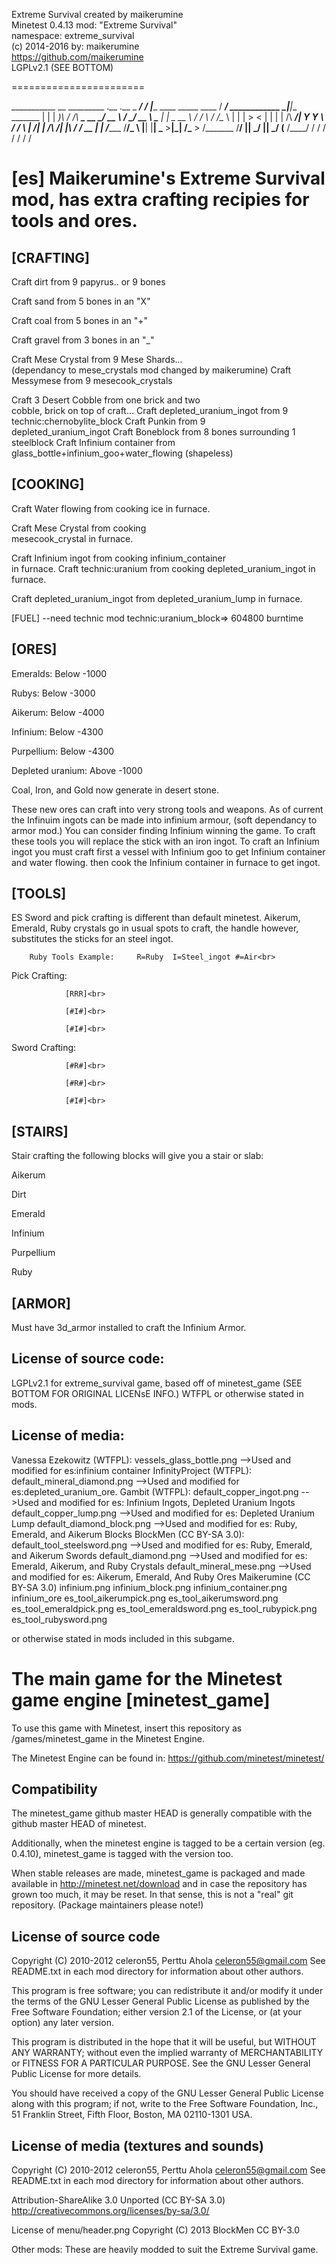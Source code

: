  Extreme Survival created by maikerumine<br>
 Minetest 0.4.13 mod: "Extreme Survival"<br>
 namespace: extreme_survival<br>
 (c) 2014-2016 by: maikerumine<br>
 https://github.com/maikerumine<br>
 LGPLv2.1  (SEE BOTTOM)<br>


=======================

___________         __                                    _________                  .__              .__
\_   _____/__  ____/  |________   ____   _____   ____    /   _____/__ ____________  _|__|__  _______  |  |
 |    __)_\  \/  /\   __\_  __ \_/ __ \ /     \_/ __ \   \_____  \|  |  \_  __ \  \/ /  \  \/ /\__  \ |  |
 |        \>    <  |  |  |  | \/\  ___/|  Y Y  \  ___/   /        \  |  /|  | \/\   /|  |\   /  / __ \|  |__
/_______  /__/\_ \ |__|  |__|    \___  >__|_|  /\___  > /_______  /____/ |__|    \_/ |__| \_/  (____  /____/
        \/      \/                   \/      \/     \/          \/                                  \/








[es] Maikerumine's Extreme Survival mod, has extra crafting recipies for tools and ores.
===============================================================

[CRAFTING]
----------------------------
Craft dirt	 					from 9 papyrus.. or 9 bones<br>

Craft sand						from 5 bones in an "X"<br>

Craft coal						from 5 bones in an "+"<br>

Craft gravel					from 3 bones in an "_"<br>

Craft Mese Crystal	 			from 9 Mese Shards...<br>
  (dependancy to mese_crystals mod changed by maikerumine)
Craft Messymese					from 9 mesecook_crystals<br>

Craft 3 Desert Cobble 			from one brick and two<br>
 cobble, brick on top of craft...
Craft depleted_uranium_ingot	from 9<br>
 technic:chernobylite_block
Craft Punkin					from 9<br>
 depleted_uranium_ingot
Craft Boneblock					from 8 bones surrounding 1<br>
 steelblock
Craft Infinium container		from glass_bottle+infinium_goo+water_flowing (shapeless)<br>




[COOKING]
-------------------------
Craft Water flowing 			from cooking ice in furnace.<br>

Craft Mese Crystal 				from cooking <br>
mesecook_crystal in furnace.<br>

Craft Infinium ingot			from cooking infinium_container<br>
 in furnace.
Craft technic:uranium			from cooking depleted_uranium_ingot in furnace.<br>

Craft depleted_uranium_ingot	from depleted_uranium_lump in furnace.<br>


[FUEL] --need technic mod
technic:uranium_block=> 604800 burntime


[ORES]
---------------------------
Emeralds: 						Below -1000<br>

Rubys: 						Below -3000<br>

Aikerum: 						Below -4000<br>

Infinium: 						Below -4300<br>

Purpellium:					Below -4300<br>

Depleted uranium: 				Above -1000<br>


Coal, Iron, and Gold now generate in desert stone.<br>



These new ores can craft into very strong tools and weapons. As of current the Infinuim ingots can be made into infinium armour, (soft dependancy to armor mod.)  You can consider finding Infinium winning the game.
To craft these tools you will replace the stick with an iron ingot.
To craft an Infinium ingot you must craft first a vessel with Infinium goo to get Infinium container and water flowing. then cook the Infinium container in furnace to get ingot.<br>


[TOOLS]
------------------------
ES Sword and pick crafting is different than default minetest.
Aikerum, Emerald, Ruby crystals go in usual spots to craft, the handle however, substitutes the sticks for an steel ingot.

		Ruby Tools Example:		R=Ruby  I=Steel_ingot #=Air<br>


Pick Crafting:<br>

				[RRR]<br>

				[#I#]<br>

				[#I#]<br>


Sword Crafting:<br>

				[#R#]<br>

				[#R#]<br>

				[#I#]<br>




[STAIRS]
--------------------------
Stair crafting the following blocks will give you a stair or slab:<br>

Aikerum<br>

Dirt<br>

Emerald<br>

Infinium<br>

Purpellium<br>

Ruby<br>


[ARMOR]
----------------------------
Must have 3d_armor installed to craft the Infinium Armor.


License of source code:
-----------------------
LGPLv2.1 for extreme_survival game, based off of minetest_game (SEE BOTTOM FOR ORIGINAL LICENsE INFO.)
WTFPL or otherwise stated in mods.

License of media:
-----------------------
Vanessa Ezekowitz (WTFPL):
   vessels_glass_bottle.png								-->Used and modified for es:infinium container
InfinityProject (WTFPL):
  default_mineral_diamond.png							-->Used and modified for es:depleted_uranium_ore.
Gambit (WTFPL):
  default_copper_ingot.png								-->Used and modified for es: Infinium Ingots, Depleted Uranium Ingots
  default_copper_lump.png								-->Used and modified for es: Depleted Uranium Lump
  default_diamond_block.png								-->Used and modified for es: Ruby, Emerald, and Aikerum Blocks
BlockMen (CC BY-SA 3.0):
  default_tool_steelsword.png							-->Used and modified for es: Ruby, Emerald, and Aikerum Swords
  default_diamond.png									-->Used and modified for es: Emerald, Aikerum, and Ruby Crystals
  default_mineral_mese.png								-->Used and modified for es: Aikerum, Emerald, And Ruby Ores
Maikerumine (CC BY-SA 3.0)
  infinium.png
  infinium_block.png
  infinium_container.png
  infinium_ore
  es_tool_aikerumpick.png
  es_tool_aikerumsword.png
  es_tool_emeraldpick.png
  es_tool_emeraldsword.png
  es_tool_rubypick.png
  es_tool_rubysword.png

or otherwise stated in mods included in this subgame.

The main game for the Minetest game engine [minetest_game]
==========================================================

To use this game with Minetest, insert this repository as
  /games/minetest_game
in the Minetest Engine.

The Minetest Engine can be found in:
  https://github.com/minetest/minetest/

Compatibility
--------------
The minetest_game github master HEAD is generally compatible with the github
master HEAD of minetest.

Additionally, when the minetest engine is tagged to be a certain version (eg.
0.4.10), minetest_game is tagged with the version too.

When stable releases are made, minetest_game is packaged and made available in
  http://minetest.net/download
and in case the repository has grown too much, it may be reset. In that sense,
this is not a "real" git repository. (Package maintainers please note!)

License of source code
----------------------
Copyright (C) 2010-2012 celeron55, Perttu Ahola <celeron55@gmail.com>
See README.txt in each mod directory for information about other authors.

This program is free software; you can redistribute it and/or modify
it under the terms of the GNU Lesser General Public License as published by
the Free Software Foundation; either version 2.1 of the License, or
(at your option) any later version.

This program is distributed in the hope that it will be useful,
but WITHOUT ANY WARRANTY; without even the implied warranty of
MERCHANTABILITY or FITNESS FOR A PARTICULAR PURPOSE.  See the
GNU Lesser General Public License for more details.

You should have received a copy of the GNU Lesser General Public License along
with this program; if not, write to the Free Software Foundation, Inc.,
51 Franklin Street, Fifth Floor, Boston, MA 02110-1301 USA.

License of media (textures and sounds)
--------------------------------------
Copyright (C) 2010-2012 celeron55, Perttu Ahola <celeron55@gmail.com>
See README.txt in each mod directory for information about other authors.

Attribution-ShareAlike 3.0 Unported (CC BY-SA 3.0)
http://creativecommons.org/licenses/by-sa/3.0/

License of menu/header.png
Copyright (C) 2013 BlockMen CC BY-3.0

Other mods:
These are heavily modded to suit the Extreme Survival game.
